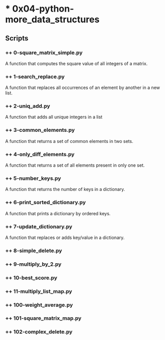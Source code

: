 # * 0x04-python-more_data_structures

## Scripts

### ++ 0-square_matrix_simple.py
A function that computes the square value of all integers of a matrix.
### ++ 1-search_replace.py
A function that replaces all occurrences of an element by another in a new list.
### ++ 2-uniq_add.py
A function that adds all unique integers in a list
### ++ 3-common_elements.py
A function that returns a set of common elements in two sets.
### ++ 4-only_diff_elements.py
A function that returns a set of all elements present in only one set.
### ++ 5-number_keys.py
A function that returns the number of keys in a dictionary.
### ++ 6-print_sorted_dictionary.py
A function that prints a dictionary by ordered keys.
### ++ 7-update_dictionary.py
A function that replaces or adds key/value in a dictionary.
### ++ 8-simple_delete.py
### ++ 9-multiply_by_2.py
### ++ 10-best_score.py
### ++ 11-multiply_list_map.py
### ++ 100-weight_average.py
### ++ 101-square_matrix_map.py
### ++ 102-complex_delete.py
